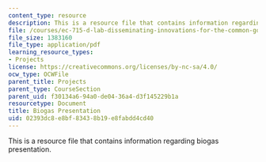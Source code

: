 ```yaml
---
content_type: resource
description: This is a resource file that contains information regarding biogas presentation.
file: /courses/ec-715-d-lab-disseminating-innovations-for-the-common-good-spring-2007/02393dc8e8bf83438b19e8fabdd4cd40_MITEC_715S07_biogas_pre.pdf
file_size: 1383160
file_type: application/pdf
learning_resource_types:
- Projects
license: https://creativecommons.org/licenses/by-nc-sa/4.0/
ocw_type: OCWFile
parent_title: Projects
parent_type: CourseSection
parent_uid: f30134a6-94a0-de04-36a4-d3f145229b1a
resourcetype: Document
title: Biogas Presentation
uid: 02393dc8-e8bf-8343-8b19-e8fabdd4cd40
---
```

This is a resource file that contains information regarding biogas presentation.